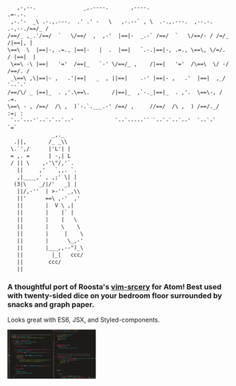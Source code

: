        ,-,--.               _,.----.       ,----.                             .=-.-.
     ,-.'-  _\ .-.,.---.  .' .' -   \   ,-.--` , \  .-.,.---.  ,--.-.  .-,--./==/_ /
    /==/_ ,_.'/==/  `   \/==/  ,  ,-'  |==|-  _.-` /==/  `   \/==/- / /=/_ /|==|, |  
    \==\  \  |==|-, .=., |==|-   |  .  |==|   `.-.|==|-, .=., \==\, \/=/. / |==|  |  
     \==\ -\ |==|   '='  /==|_   `-' \/==/_ ,    /|==|   '='  /\==\  \/ -/  /==/. /  
     _\==\ ,\|==|- ,   .'|==|   _  , ||==|    .-' |==|- ,   .'  |==|  ,_/   `--`-`   
    /==/\/ _ |==|_  . ,'.\==\.       /|==|_  ,`-._|==|_  . ,'.  \==\-, /     .=.     
    \==\ - , /==/  /\ ,  )`-.`.___.-' /==/ ,     //==/  /\ ,  ) /==/._/     :=; :    
     `--`---'`--`-`--`--'             `--`-----`` `--`-`--`--'  `--`-`       `=`          
                  _,._      
      .||,       /_ _\\     
     \.`',/      |'L'| |    
     = ,. =      | -,| L    
     / || \    ,-'\"/,'`.   
       ||     ,'   `,,. `.  
       ,|____,' , ,;' \| |  
      (3|\    _/|/'   _| |  
       ||/,-''  | >-'' _,\\
       ||'      ==\ ,-'  ,'
       ||       |  V \ ,|   
       ||       |    |` |   
       ||       |    |   \  
       ||       |    \    \
       ||       |     |    \
       ||       |      \_,-'
       ||       |___,,--")_\
       ||         |_|   ccc/
       ||        ccc/       
       ||                

### A thoughtful port of Roosta's [vim-srcery](https://github.com/roosta/vim-srcery) for Atom! Best used with twenty-sided dice on your bedroom floor surrounded by snacks and graph paper.

Looks great with ES6, JSX, and Styled-components.

<img src="srcery-syntax-screenshot.png" alt="Drawing" style="width: 200px;"/>
